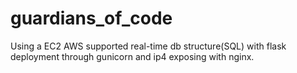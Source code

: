 # guardians_of_code

Using a EC2 AWS supported real-time db structure(SQL) with flask deployment through gunicorn and ip4 exposing with nginx.
